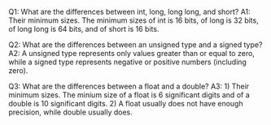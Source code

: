 Q1: What are the differences between int, long, long long, and short?
A1: Their minimum sizes. The minimum sizes of int is 16 bits, of long is 32 bits, of long long is 64 bits, and of short is 16 bits.

Q2: What are the differences between an unsigned type and a signed type?
A2: A unsigned type represents only values greater than or equal to zero, while a signed type represents negative or positive numbers (including zero).

Q3: What are the differences between a float and a double?
A3: 1) Their minimum sizes. The minium size of a float is 6 significant digits and of a double is 10 significant digits. 2) A float usually does not have enough precision, while double usually does.
